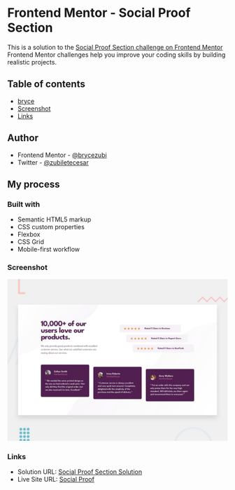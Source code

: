 # Frontend Mentor - Social Proof Section
This is a solution to the [Social Proof Section challenge on Frontend Mentor](https://www.frontendmentor.io/challenges/social-proof-section-6e0qTv_bA/hub)
Frontend Mentor challenges help you improve your coding skills by building realistic projects. 

## Table of contents
- [bryce](#author)
- [Screenshot](#screenshot)
- [Links](#links)

## Author
- Frontend Mentor - [@brycezubi](https://www.frontendmentor.io/profile/brycezubi)
- Twitter - [@zubiletecesar](https://twitter.com/home)

## My process

### Built with

- Semantic HTML5 markup
- CSS custom properties
- Flexbox
- CSS Grid
- Mobile-first workflow

### Screenshot

![Design preview for the Social Proff Section coding challenge](https://github.com/brycezubi/Social-Proof-Section/blob/main/images/desktop-preview%20(4).jpg)

### Links

- Solution URL: [Social Proof Section Solution](https://www.frontendmentor.io/solutions/social-proof-section-Gzf5Cl3E5M)
- Live Site URL: [Social Proof](https://brycezubi.github.io/Social-Proof-Section/)

